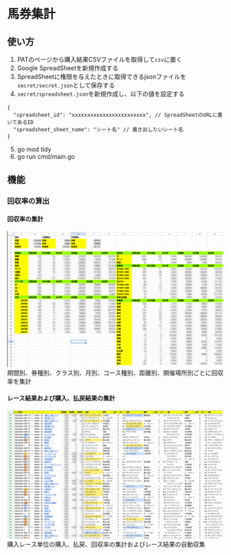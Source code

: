 # 馬券集計

## 使い方
1. PATのページから購入結果CSVファイルを取得して`csv`に置く
2. Google SpreadSheetを新規作成する
3. SpreadSheetに権限を与えたときに取得できるjsonファイルを`secret/secret.json`として保存する
4. `secret/spreadsheet.json`を新規作成し、以下の値を設定する
```
{
  "spreadsheet_id": "xxxxxxxxxxxxxxxxxxxxxxxx", // SpreadSheetのURLに書いてあるID
  "spreadsheet_sheet_name": "シート名" // 書き出したいシート名
}
```
5. go mod tidy
6. go run cmd/main.go

## 機能
### 回収率の算出

#### 回収率の集計
![回収率集計](./docs/sheet1.png)
期間別、券種別、クラス別、月別、コース種別、距離別、開催場所別ごとに回収率を集計

#### レース結果および購入、払戻結果の集計
  ![購入、払戻結果の集計](./docs/sheet2.png)
購入レース単位の購入、払戻、回収率の集計およびレース結果の自動収集